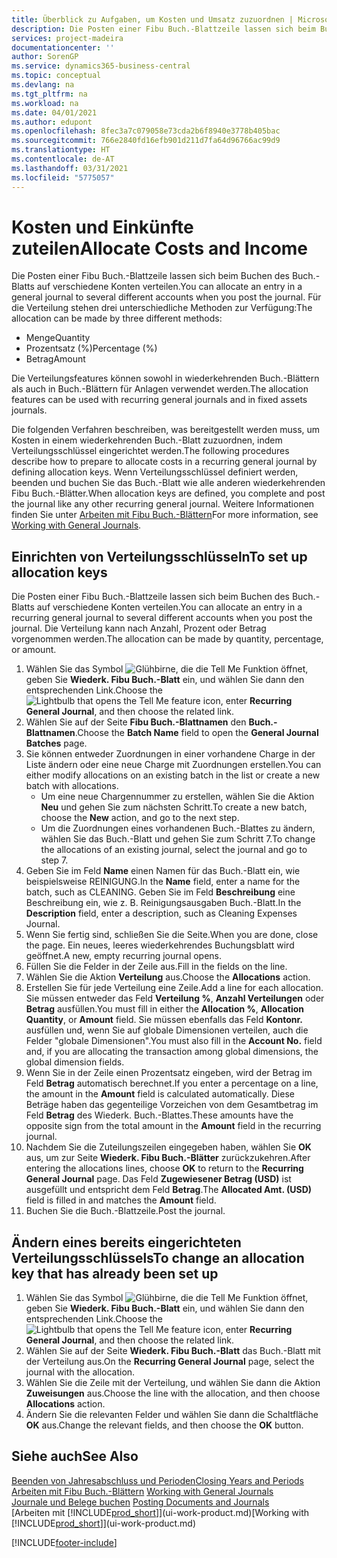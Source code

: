 ```yaml
---
title: Überblick zu Aufgaben, um Kosten und Umsatz zuzuordnen | Microsoft Docs
description: Die Posten einer Fibu Buch.-Blattzeile lassen sich beim Buchen des Buch.-Blatts auf verschiedene Konten verteilen.
services: project-madeira
documentationcenter: ''
author: SorenGP
ms.service: dynamics365-business-central
ms.topic: conceptual
ms.devlang: na
ms.tgt_pltfrm: na
ms.workload: na
ms.date: 04/01/2021
ms.author: edupont
ms.openlocfilehash: 8fec3a7c079058e73cda2b6f8940e3778b405bac
ms.sourcegitcommit: 766e2840fd16efb901d211d7fa64d96766ac99d9
ms.translationtype: HT
ms.contentlocale: de-AT
ms.lasthandoff: 03/31/2021
ms.locfileid: "5775057"
---
```

# <a name="allocate-costs-and-income"></a><span data-ttu-id="9f495-103">Kosten und Einkünfte zuteilen</span><span class="sxs-lookup"><span data-stu-id="9f495-103">Allocate Costs and Income</span></span>
<span data-ttu-id="9f495-104">Die Posten einer Fibu Buch.-Blattzeile lassen sich beim Buchen des Buch.-Blatts auf verschiedene Konten verteilen.</span><span class="sxs-lookup"><span data-stu-id="9f495-104">You can allocate an entry in a general journal to several different accounts when you post the journal.</span></span> <span data-ttu-id="9f495-105">Für die Verteilung stehen drei unterschiedliche Methoden zur Verfügung:</span><span class="sxs-lookup"><span data-stu-id="9f495-105">The allocation can be made by three different methods:</span></span>

* <span data-ttu-id="9f495-106">Menge</span><span class="sxs-lookup"><span data-stu-id="9f495-106">Quantity</span></span>
* <span data-ttu-id="9f495-107">Prozentsatz (%)</span><span class="sxs-lookup"><span data-stu-id="9f495-107">Percentage (%)</span></span>
* <span data-ttu-id="9f495-108">Betrag</span><span class="sxs-lookup"><span data-stu-id="9f495-108">Amount</span></span>

<span data-ttu-id="9f495-109">Die Verteilungsfeatures können sowohl in wiederkehrenden Buch.-Blättern als auch in Buch.-Blättern für Anlagen verwendet werden.</span><span class="sxs-lookup"><span data-stu-id="9f495-109">The allocation features can be used with recurring general journals and in fixed assets journals.</span></span>
<!--You can also distribute the cost or revenue of a line to an intercompany partner when you post a sales or purchase document. When you post the document, a line will be posted in your general journal, and a corresponding line will be created in the intercompany outbox.-->

<span data-ttu-id="9f495-110">Die folgenden Verfahren beschreiben, was bereitgestellt werden muss, um Kosten in einem wiederkehrenden Buch.-Blatt zuzuordnen, indem Verteilungsschlüssel eingerichtet werden.</span><span class="sxs-lookup"><span data-stu-id="9f495-110">The following procedures describe how to prepare to allocate costs in a recurring general journal by defining allocation keys.</span></span> <span data-ttu-id="9f495-111">Wenn Verteilungsschlüssel definiert werden, beenden und buchen Sie das Buch.-Blatt wie alle anderen wiederkehrenden Fibu Buch.-Blätter.</span><span class="sxs-lookup"><span data-stu-id="9f495-111">When allocation keys are defined, you complete and post the journal like any other recurring general journal.</span></span> <span data-ttu-id="9f495-112">Weitere Informationen finden Sie unter [Arbeiten mit Fibu Buch.-Blättern](ui-work-general-journals.md)</span><span class="sxs-lookup"><span data-stu-id="9f495-112">For more information, see [Working with General Journals](ui-work-general-journals.md).</span></span>

## <a name="to-set-up-allocation-keys"></a><span data-ttu-id="9f495-113">Einrichten von Verteilungsschlüsseln</span><span class="sxs-lookup"><span data-stu-id="9f495-113">To set up allocation keys</span></span>
<span data-ttu-id="9f495-114">Die Posten einer Fibu Buch.-Blattzeile lassen sich beim Buchen des Buch.-Blatts auf verschiedene Konten verteilen.</span><span class="sxs-lookup"><span data-stu-id="9f495-114">You can allocate an entry in a recurring general journal to several different accounts when you post the journal.</span></span> <span data-ttu-id="9f495-115">Die Verteilung kann nach Anzahl, Prozent oder Betrag vorgenommen werden.</span><span class="sxs-lookup"><span data-stu-id="9f495-115">The allocation can be made by quantity, percentage, or amount.</span></span>
1. <span data-ttu-id="9f495-116">Wählen Sie das Symbol ![Glühbirne, die die Tell Me Funktion öffnet](media/ui-search/search_small.png "Tell Me-Funktion"), geben Sie **Wiederk. Fibu Buch.-Blatt** ein, und wählen Sie dann den entsprechenden Link.</span><span class="sxs-lookup"><span data-stu-id="9f495-116">Choose the ![Lightbulb that opens the Tell Me feature](media/ui-search/search_small.png "Tell me what you want to do") icon, enter **Recurring General Journal**, and then choose the related link.</span></span>
2. <span data-ttu-id="9f495-117">Wählen Sie auf der Seite **Fibu Buch.-Blattnamen** den **Buch.-Blattnamen**.</span><span class="sxs-lookup"><span data-stu-id="9f495-117">Choose the **Batch Name** field to open the **General Journal Batches** page.</span></span>
3. <span data-ttu-id="9f495-118">Sie können entweder Zuordnungen in einer vorhandene Charge in der Liste ändern oder eine neue Charge mit Zuordnungen erstellen.</span><span class="sxs-lookup"><span data-stu-id="9f495-118">You can either modify allocations on an existing batch in the list or create a new batch with allocations.</span></span>
   * <span data-ttu-id="9f495-119">Um eine neue Chargennummer zu erstellen, wählen Sie die Aktion **Neu** und gehen Sie zum nächsten Schritt.</span><span class="sxs-lookup"><span data-stu-id="9f495-119">To create a new batch, choose the **New** action, and go to the next step.</span></span>
   * <span data-ttu-id="9f495-120">Um die Zuordnungen eines vorhandenen Buch.-Blattes zu ändern, wählen Sie das Buch.-Blatt und gehen Sie zum Schritt 7.</span><span class="sxs-lookup"><span data-stu-id="9f495-120">To change the allocations of an existing journal, select the journal and go to step 7.</span></span>    
4. <span data-ttu-id="9f495-121">Geben Sie im Feld **Name** einen Namen für das Buch.-Blatt ein, wie beispielsweise REINIGUNG.</span><span class="sxs-lookup"><span data-stu-id="9f495-121">In the **Name** field, enter a name for the batch, such as CLEANING.</span></span> <span data-ttu-id="9f495-122">Geben Sie im Feld **Beschreibung** eine Beschreibung ein, wie z. B. Reinigungsausgaben Buch.-Blatt.</span><span class="sxs-lookup"><span data-stu-id="9f495-122">In the **Description** field, enter a description, such as Cleaning Expenses Journal.</span></span>
5. <span data-ttu-id="9f495-123">Wenn Sie fertig sind, schließen Sie die Seite.</span><span class="sxs-lookup"><span data-stu-id="9f495-123">When you are done, close the page.</span></span> <span data-ttu-id="9f495-124">Ein neues, leeres wiederkehrendes Buchungsblatt wird geöffnet.</span><span class="sxs-lookup"><span data-stu-id="9f495-124">A new, empty recurring journal opens.</span></span>
6. <span data-ttu-id="9f495-125">Füllen Sie die Felder in der Zeile aus.</span><span class="sxs-lookup"><span data-stu-id="9f495-125">Fill in the fields on the line.</span></span>
7. <span data-ttu-id="9f495-126">Wählen Sie die Aktion **Verteilung** aus.</span><span class="sxs-lookup"><span data-stu-id="9f495-126">Choose the **Allocations** action.</span></span>
8. <span data-ttu-id="9f495-127">Erstellen Sie für jede Verteilung eine Zeile.</span><span class="sxs-lookup"><span data-stu-id="9f495-127">Add a line for each allocation.</span></span> <span data-ttu-id="9f495-128">Sie müssen entweder das Feld **Verteilung %**, **Anzahl Verteilungen** oder **Betrag** ausfüllen.</span><span class="sxs-lookup"><span data-stu-id="9f495-128">You must fill in either the **Allocation %**, **Allocation Quantity**, or **Amount** field.</span></span> <span data-ttu-id="9f495-129">Sie müssen ebenfalls das Feld **Kontonr.** ausfüllen und, wenn Sie auf globale Dimensionen verteilen, auch die Felder "globale Dimensionen".</span><span class="sxs-lookup"><span data-stu-id="9f495-129">You must also fill in the **Account No.** field and, if you are allocating the transaction among global dimensions, the global dimension fields.</span></span>
9. <span data-ttu-id="9f495-130">Wenn Sie in der Zeile einen Prozentsatz eingeben, wird der Betrag im Feld **Betrag** automatisch berechnet.</span><span class="sxs-lookup"><span data-stu-id="9f495-130">If you enter a percentage on a line, the amount in the **Amount** field is calculated automatically.</span></span> <span data-ttu-id="9f495-131">Diese Beträge haben das gegenteilige Vorzeichen von dem Gesamtbetrag im Feld **Betrag** des Wiederk. Buch.-Blattes.</span><span class="sxs-lookup"><span data-stu-id="9f495-131">These amounts have the opposite sign from the total amount in the **Amount** field in the recurring journal.</span></span>
10. <span data-ttu-id="9f495-132">Nachdem Sie die Zuteilungszeilen eingegeben haben, wählen Sie **OK** aus, um zur Seite **Wiederk. Fibu Buch.-Blätter** zurückzukehren.</span><span class="sxs-lookup"><span data-stu-id="9f495-132">After entering the allocations lines, choose **OK** to return to the **Recurring General Journal** page.</span></span> <span data-ttu-id="9f495-133">Das Feld **Zugewiesener Betrag (USD)** ist ausgefüllt und entspricht dem Feld **Betrag**.</span><span class="sxs-lookup"><span data-stu-id="9f495-133">The **Allocated Amt. (USD)** field is filled in and matches the **Amount** field.</span></span>
11. <span data-ttu-id="9f495-134">Buchen Sie die Buch.-Blattzeile.</span><span class="sxs-lookup"><span data-stu-id="9f495-134">Post the journal.</span></span>

## <a name="to-change-an-allocation-key-that-has-already-been-set-up"></a><span data-ttu-id="9f495-135">Ändern eines bereits eingerichteten Verteilungsschlüssels</span><span class="sxs-lookup"><span data-stu-id="9f495-135">To change an allocation key that has already been set up</span></span>
1. <span data-ttu-id="9f495-136">Wählen Sie das Symbol ![Glühbirne, die die Tell Me Funktion öffnet](media/ui-search/search_small.png "Tell Me-Funktion"), geben Sie **Wiederk. Fibu Buch.-Blatt** ein, und wählen Sie dann den entsprechenden Link.</span><span class="sxs-lookup"><span data-stu-id="9f495-136">Choose the ![Lightbulb that opens the Tell Me feature](media/ui-search/search_small.png "Tell me what you want to do") icon, enter **Recurring General Journal**, and then choose the related link.</span></span>
2. <span data-ttu-id="9f495-137">Wählen Sie auf der Seite **Wiederk. Fibu Buch.-Blatt** das Buch.-Blatt mit der Verteilung aus.</span><span class="sxs-lookup"><span data-stu-id="9f495-137">On the **Recurring General Journal** page, select the journal with the allocation.</span></span>
3. <span data-ttu-id="9f495-138">Wählen Sie die Zeile mit der Verteilung, und wählen Sie dann die Aktion **Zuweisungen** aus.</span><span class="sxs-lookup"><span data-stu-id="9f495-138">Choose the line with the allocation, and then choose **Allocations** action.</span></span>
4. <span data-ttu-id="9f495-139">Ändern Sie die relevanten Felder und wählen Sie dann die Schaltfläche **OK** aus.</span><span class="sxs-lookup"><span data-stu-id="9f495-139">Change the relevant fields, and then choose the **OK** button.</span></span>

## <a name="see-also"></a><span data-ttu-id="9f495-140">Siehe auch</span><span class="sxs-lookup"><span data-stu-id="9f495-140">See Also</span></span>
[<span data-ttu-id="9f495-141">Beenden von Jahresabschluss und Perioden</span><span class="sxs-lookup"><span data-stu-id="9f495-141">Closing Years and Periods</span></span>](year-close-years-periods.md)  
<span data-ttu-id="9f495-142">[Arbeiten mit Fibu Buch.-Blättern](ui-work-general-journals.md)  </span><span class="sxs-lookup"><span data-stu-id="9f495-142">[Working with General Journals](ui-work-general-journals.md)  </span></span>  
<span data-ttu-id="9f495-143">[Journale und Belege buchen](ui-post-documents-journals.md)  </span><span class="sxs-lookup"><span data-stu-id="9f495-143">[Posting Documents and Journals](ui-post-documents-journals.md)  </span></span>  
<span data-ttu-id="9f495-144">[Arbeiten mit [!INCLUDE[prod_short](includes/prod_short.md)]](ui-work-product.md)</span><span class="sxs-lookup"><span data-stu-id="9f495-144">[Working with [!INCLUDE[prod_short](includes/prod_short.md)]](ui-work-product.md)</span></span>


[!INCLUDE[footer-include](includes/footer-banner.md)]